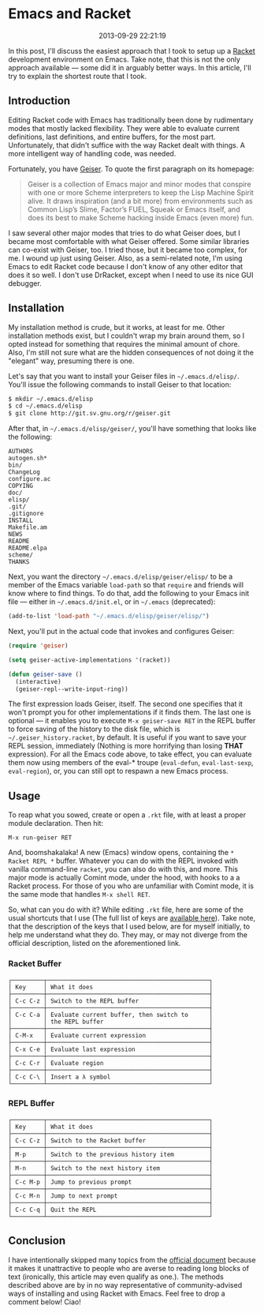 Emacs and Racket
======================================================================

<center>2013-09-29 22:21:19</center>

In this post, I'll discuss the easiest approach that I took to setup
up a [Racket](https://racket-lang.org) development environment on
Emacs. Take note, that this is not the only approach available — some
did it in arguably better ways. In this article, I'll try to explain
the shortest route that I took.

## Introduction

Editing Racket code with Emacs has traditionally been done by
rudimentary modes that mostly lacked flexibility. They were able to
evaluate current definitions, last definitions, and entire buffers,
for the most part. Unfortunately, that didn't suffice with the way
Racket dealt with things. A more intelligent way of handling code, was
needed.

Fortunately, you have [Geiser](http://www.nongnu.org/geiser/). To quote
the first paragraph on its homepage:

>Geiser is a collection of Emacs major and minor modes that conspire
>with one or more Scheme interpreters to keep the Lisp Machine Spirit
>alive. It draws inspiration (and a bit more) from environments such
>as Common Lisp’s Slime, Factor’s FUEL, Squeak or Emacs itself, and
>does its best to make Scheme hacking inside Emacs (even more) fun.

I saw several other major modes that tries to do what Geiser does, but
I became most comfortable with what Geiser offered. Some similar
libraries can co-exist with Geiser, too. I tried those, but it became
too complex, for me. I wound up just using Geiser. Also, as a
semi-related note, I'm using Emacs to edit Racket code because I don't
know of any other editor that does it so well. I don't use DrRacket,
except when I need to use its nice GUI debugger.


## Installation

My installation method is crude, but it works, at least for me. Other
installation methods exist, but I couldn't wrap my brain around them,
so I opted instead for something that requires the minimal amount of
chore. Also, I'm still not sure what are the hidden consequences of
not doing it the "elegant" way, presuming there is one.

Let's say that you want to install your Geiser files in
`~/.emacs.d/elisp/`. You'll issue the following commands to install
Geiser to that location:

```bash
$ mkdir ~/.emacs.d/elisp
$ cd ~/.emacs.d/elisp
$ git clone http://git.sv.gnu.org/r/geiser.git
```

After that, in `~/.emacs.d/elisp/geiser/`, you'll have something that
looks like the following:

```
AUTHORS
autogen.sh*
bin/
ChangeLog
configure.ac
COPYING
doc/
elisp/
.git/
.gitignore
INSTALL
Makefile.am
NEWS
README
README.elpa
scheme/
THANKS
```

Next, you want the directory `~/.emacs.d/elisp/geiser/elisp/` to be a
member of the Emacs variable `load-path` so that `require` and friends
will know where to find things. To do that, add the following to your
Emacs init file — either in `~/.emacs.d/init.el`, or in `~/.emacs`
(deprecated):

```lisp
(add-to-list 'load-path "~/.emacs.d/elisp/geiser/elisp/")
```

Next, you'll put in the actual code that invokes and configures Geiser:

```lisp
(require 'geiser)

(setq geiser-active-implementations '(racket))

(defun geiser-save ()
  (interactive)
  (geiser-repl--write-input-ring))
```

The first expression loads Geiser, itself. The second one specifies
that it won't prompt you for other implementations if it finds
them. The last one is optional — it enables you to execute `M-x
geiser-save RET` in the REPL buffer to force saving of the history to
the disk file, which is `~/.geiser_history.racket`, by default. It is
useful if you want to save your REPL session, immediately (Nothing is
more horrifying than losing **THAT** expression). For all the Emacs
code above, to take effect, you can evaluate them now using members of
the eval-* troupe (`eval-defun`, `eval-last-sexp`, `eval-region`), or,
you can still opt to respawn a new Emacs process.


## Usage

To reap what you sowed, create or open a `.rkt` file, with at least a
proper module declaration. Then hit:

```
M-x run-geiser RET
```

And, boomshakalaka! A new (Emacs) window opens, containing the `*
Racket REPL *` buffer. Whatever you can do with the REPL invoked with
vanilla command-line `racket`, you can also do with this, and
more. This major mode is actually Comint mode, under the hood, with
hooks to a a Racket process. For those of you who are unfamiliar with
Comint mode, it is the same mode that handles `M-x shell RET`.

So, what can you do with it? While editing `.rkt` file, here are some
of the usual shortcuts that I use (The full list of keys are
[available here](http://www.nongnu.org/geiser/geiser_5.html#Cheat-sheet)). Take
note, that the description of the keys that I used below, are for
myself initially, to help me understand what they do. They may, or may
not diverge from the official description, listed on the
aforementioned link.

### Racket Buffer

```
┌─────────┬──────────────────────────────────────────────┐
│ Key     │ What it does                                 │
├─────────┼──────────────────────────────────────────────┤
│ C-c C-z │ Switch to the REPL buffer                    │
├─────────┼──────────────────────────────────────────────┤
│ C-c C-a │ Evaluate current buffer, then switch to      │
│         │ the REPL buffer                              │
├─────────┼──────────────────────────────────────────────┤
│ C-M-x   │ Evaluate current expression                  │
├─────────┼──────────────────────────────────────────────┤
│ C-x C-e │ Evaluate last expression                     │
├─────────┼──────────────────────────────────────────────┤
│ C-c C-r │ Evaluate region                              │
├─────────┼──────────────────────────────────────────────┤
│ C-c C-\ │ Insert a λ symbol                            │
└─────────┴──────────────────────────────────────────────┘
```

### REPL Buffer

```
┌─────────┬──────────────────────────────────────────────┐
│ Key     │ What it does                                 │
├─────────┼──────────────────────────────────────────────┤
│ C-c C-z │ Switch to the Racket buffer                  │
├─────────┼──────────────────────────────────────────────┤
│ M-p     │ Switch to the previous history item          │
├─────────┼──────────────────────────────────────────────┤
│ M-n     │ Switch to the next history item              │
├─────────┼──────────────────────────────────────────────┤
│ C-c M-p │ Jump to previous prompt                      │
├─────────┼──────────────────────────────────────────────┤
│ C-c M-n │ Jump to next prompt                          │
├─────────┼──────────────────────────────────────────────┤
│ C-c C-q │ Quit the REPL                                │
└─────────┴──────────────────────────────────────────────┘
```

## Conclusion

I have intentionally skipped many topics from the
[official document](http://www.nongnu.org/geiser/) because it makes it
unattractive to people who are averse to reading long blocks of text
(ironically, this article may even qualify as one.). The methods
described above are by in no way representative of community-advised
ways of installing and using Racket with Emacs. Feel free to drop a
comment below! Ciao!
